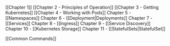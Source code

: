 [[Chapter 1]]
[[Chapter 2 - Principles of Operation]]
[[Chapter 3 - Getting Kubernetes]]
[[Chapter 4 - Working with Pods]]
Chapter 5 - [[Namespaces]]
Chapter 6 - [[Deployment|Deployments]]
Chapter 7 - [[Services]]
Chapter 8 - [[Ingress]]
Chapter 9 - [[Service Discovery]]
Chapter 10 - [[Kubernetes Storage]]
Chapter 11 - [[StatefulSets|StatefulSet]]

[[Common Commands]]
